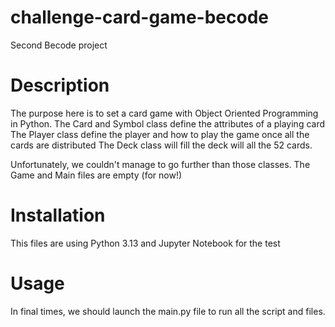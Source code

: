 # challenge-card-game-becode
Second Becode project

# Description

The purpose here is to set a card game with Object Oriented Programming in Python. 
The Card and Symbol class define the attributes of a playing card
The Player class define the player and how to play the game once all the cards are distributed
The Deck class will fill the deck will all the 52 cards. 

Unfortunately, we couldn't manage to go further than those classes. The Game and Main files are empty (for now!)
 
# Installation
This files are using Python 3.13 and Jupyter Notebook for the test 

# Usage
In final times, we should launch the main.py file to run all the script and files. 


